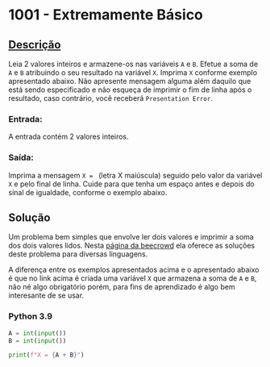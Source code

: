 # 1001 - Extremamente Básico

## [Descrição](https://www.beecrowd.com.br/judge/pt/problems/view/1001)

Leia 2 valores inteiros e armazene-os nas variáveis `A` e `B`. Efetue a soma de `A` e `B` atribuindo o seu resultado na variável `X`. Imprima `X` conforme exemplo apresentado abaixo. Não apresente mensagem alguma além daquilo que está sendo especificado e não esqueça de imprimir o fim de linha após o resultado, caso contrário, você receberá `Presentation Error`.

### Entrada:
A entrada contém 2 valores inteiros.

### Saída:
Imprima a mensagem `X = ` (letra X maiúscula) seguido pelo valor da variável `X` e pelo final de linha. Cuide para que tenha um espaço antes e depois do sinal de igualdade, conforme o exemplo abaixo.

## Solução

Um problema bem simples que envolve ler dois valores e imprimir a soma dos dois valores lidos. Nesta [página da beecrowd](https://www.beecrowd.com.br/judge/pt/faqs/about/examples) ela oferece as soluções deste problema para diversas linguagens.

A diferença entre os exemplos apresentados acima e o apresentado abaixo é que no link acima é criada uma variável `X` que armazena a soma de `A` e `B`, não né algo obrigatório porém, para fins de aprendizado é algo bem interesante de se usar.

### Python 3.9

```python
A = int(input())
B = int(input())

print(f"X = {A + B}")
```
